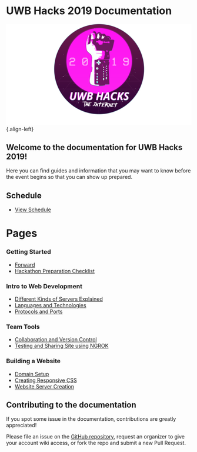 # UWB Hacks 2019 Documentation
![Powerglove Internet Sticker 1 4](/uploads/powerglove-internet-sticker-1-4.png "Powerglove Internet Sticker 1 4"){.align-left}

## Welcome to the documentation for UWB Hacks 2019!

Here you can find guides and information that you may want to know before the event begins so that you can show up prepared.

## Schedule
* [View Schedule](schedule)

# Pages

### Getting Started
*  [Forward](getting-started/forward)
*  [Hackathon Preparation Checklist](getting-started/hackathon-preparation-checklist)

### Intro to Web Development
* [Different Kinds of Servers Explained](getting-started/intro-to-webdev/kinds-of-servers)
* [Languages and Technologies](getting-started/intro-to-webdev/languages-and-technologies)
* [Protocols and Ports](getting-started/intro-to-webdev/protocols-and-ports)

### Team Tools
* [Collaboration and Version Control](team-tools/collaboration)
* [Testing and Sharing Site using NGROK](team-tools/ngrok/testing-your-site-with-ngrok)

### Building a Website
* [Domain Setup](build-a-website/domain-setup)
* [Creating Responsive CSS](build-a-website/responsive-css)
* [Website Server Creation](build-a-website/website-server-creation)

## Contributing to the documentation

If you spot some issue in the documentation, contributions are greatly appreciated!

Please file an issue on the [GitHub repository][github],
request an organizer to give your account wiki access,
or fork the repo and submit a new Pull Request.

[github]: https://github.com/UWB-ACM/Hackathon-Docs